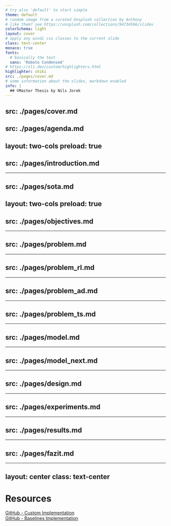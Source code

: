 ```yaml
---
# try also 'default' to start simple
theme: default
# random image from a curated Unsplash collection by Anthony
# like them? see https://unsplash.com/collections/94734566/slidev
colorSchema: light
layout: cover
# apply any windi css classes to the current slide
class: text-center
monaco: true 
fonts:
  # basically the text
  sans: 'Roboto Condensed'
# https://sli.dev/custom/highlighters.html
highlighter: shiki
src: ./pages/cover.md
# some information about the slides, markdown enabled
info: |
  ## ©Master Thesis by Nils Jorek
---
```

src: ./pages/cover.md
---
src: ./pages/agenda.md
---
layout: two-cols
preload: true
---
src: ./pages/introduction.md
---
---
src: ./pages/sota.md
---
layout: two-cols
preload: true
---
src: ./pages/objectives.md
---
---
src: ./pages/problem.md
---
---
src: ./pages/problem_rl.md
---
---
src: ./pages/problem_ad.md
---
---
src: ./pages/problem_ts.md
---
---
src: ./pages/model.md
---
---
src: ./pages/model_next.md
---
---
src: ./pages/design.md
---
---
src: ./pages/experiments.md
---
---
src: ./pages/results.md
---
---
src: ./pages/fazit.md
---
---
layout: center
class: text-center
---

# Resources

[GitHub - Custom Implementation](https://github.com/jorekai/DQN-Timeseries-Anomaly-Detection)
<br>
[GitHub - Baselines Implementation](https://github.com/jorekai/AD-Environment-Baselines)

<Bar title="A thesis by Nils Jorek"/>